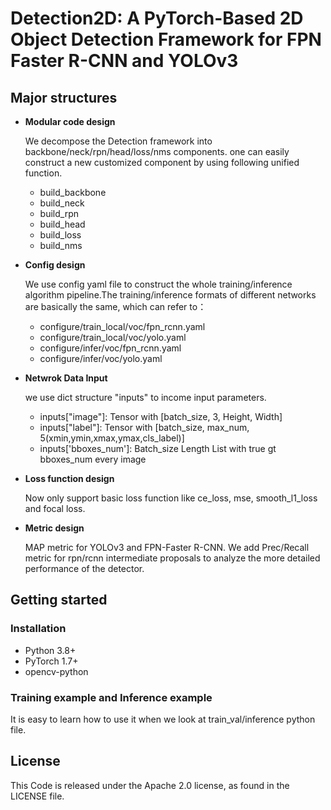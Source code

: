 # Detection2D: A PyTorch-Based 2D Object Detection Framework for FPN Faster R-CNN and YOLOv3

## Major structures

- **Modular code design**

  We decompose the Detection framework into backbone/neck/rpn/head/loss/nms components. one can easily construct a new customized component by using following unified function.
  - build_backbone
  - build_neck
  - build_rpn
  - build_head
  - build_loss
  - build_nms

- **Config design** 

  We use config yaml file to construct the whole training/inference algorithm pipeline.The training/inference formats of different networks are basically the same, which can refer to：
  - configure/train_local/voc/fpn_rcnn.yaml
  - configure/train_local/voc/yolo.yaml
  - configure/infer/voc/fpn_rcnn.yaml
  - configure/infer/voc/yolo.yaml

- **Netwrok Data Input**

  we use dict structure "inputs" to income input parameters.
  - inputs["image"]: Tensor with [batch_size, 3, Height, Width]
  - inputs["label"]: Tensor with [batch_size, max_num, 5(xmin,ymin,xmax,ymax,cls_label)]
  - inputs['bboxes_num']: Batch_size Length List with true gt bboxes_num every image

- **Loss function design**

  Now only support basic loss function like ce_loss, mse, smooth_l1_loss and focal loss.

- **Metric design**

  MAP metric for YOLOv3 and FPN-Faster R-CNN. We add Prec/Recall metric for rpn/rcnn intermediate proposals to analyze the more detailed performance of the detector.


## Getting started

### Installation
- Python 3.8+
- PyTorch 1.7+
- opencv-python

### Training example and Inference example

  It is easy to learn how to use it when we look at train_val/inference python file.

## License

This Code is released under the Apache 2.0 license, as found in the LICENSE file.
